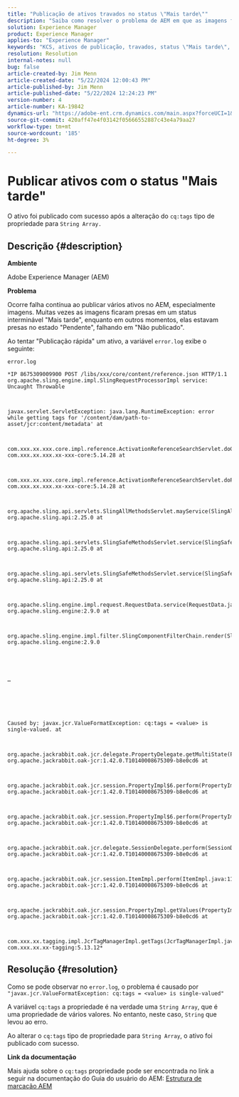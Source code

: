 ```yaml
---
title: "Publicação de ativos travados no status \"Mais tarde\""
description: "Saiba como resolver o problema de AEM em que as imagens ficaram presas em um status sem fim \"Mais tarde\", enquanto em outros momentos, elas estavam presas no estado \"Pendente\"."
solution: Experience Manager
product: Experience Manager
applies-to: "Experience Manager"
keywords: "KCS, ativos de publicação, travados, status \"Mais tarde\", AEM, Solução de problemas, Adobe Experience Manager"
resolution: Resolution
internal-notes: null
bug: false
article-created-by: Jim Menn
article-created-date: "5/22/2024 12:00:43 PM"
article-published-by: Jim Menn
article-published-date: "5/22/2024 12:24:23 PM"
version-number: 4
article-number: KA-19842
dynamics-url: "https://adobe-ent.crm.dynamics.com/main.aspx?forceUCI=1&pagetype=entityrecord&etn=knowledgearticle&id=87824ae5-3218-ef11-9f8a-6045bd006268"
source-git-commit: 420aff47e4f03142f05666552887c43e4a79aa27
workflow-type: tm+mt
source-wordcount: '185'
ht-degree: 3%

---
```


# Publicar ativos com o status &quot;Mais tarde&quot;


O ativo foi publicado com sucesso após a alteração do `cq:tags` tipo de propriedade para `String Array.`

## Descrição {#description}


<b>Ambiente</b>

Adobe Experience Manager (AEM)

<b>Problema</b>

Ocorre falha contínua ao publicar vários ativos no AEM, especialmente imagens. Muitas vezes as imagens ficaram presas em um status interminável &quot;Mais tarde&quot;, enquanto em outros momentos, elas estavam presas no estado &quot;Pendente&quot;, falhando em &quot;Não publicado&quot;.

Ao tentar &quot;Publicação rápida&quot; um ativo, a variável `error.log` exibe o seguinte:

`error.log`


```
*IP 8675309009900 POST /libs/xxx/core/content/reference.json HTTP/1.1 org.apache.sling.engine.impl.SlingRequestProcessorImpl service: Uncaught Throwable



javax.servlet.ServletException: java.lang.RuntimeException: error while getting tags for '/content/dam/path-to-asset/jcr:content/metadata' at

 

com.xxx.xx.xxx.core.impl.reference.ActivationReferenceSearchServlet.doGet(ActivationReferenceSearchServlet.java:140) com.xxx.xx.xxx.xx-xxx-core:5.14.28 at



com.xxx.xx.xxx.core.impl.reference.ActivationReferenceSearchServlet.doPost(ActivationReferenceSearchServlet.java:100) com.xxx.xx.xxx.xx-xxx-core:5.14.28 at

 

org.apache.sling.api.servlets.SlingAllMethodsServlet.mayService(SlingAllMethodsServlet.java:146) org.apache.sling.api:2.25.0 at

 

org.apache.sling.api.servlets.SlingSafeMethodsServlet.service(SlingSafeMethodsServlet.java:342) org.apache.sling.api:2.25.0 at



org.apache.sling.api.servlets.SlingSafeMethodsServlet.service(SlingSafeMethodsServlet.java:374) org.apache.sling.api:2.25.0 at



org.apache.sling.engine.impl.request.RequestData.service(RequestData.java:583) org.apache.sling.engine:2.9.0 at



org.apache.sling.engine.impl.filter.SlingComponentFilterChain.render(SlingComponentFilterChain.java:45) org.apache.sling.engine:2.9.0





…






Caused by: javax.jcr.ValueFormatException: cq:tags = <value> is single-valued. at



org.apache.jackrabbit.oak.jcr.delegate.PropertyDelegate.getMultiState(PropertyDelegate.java:137) org.apache.jackrabbit.oak-jcr:1.42.0.T10140008675309-b8e0cd6 at



org.apache.jackrabbit.oak.jcr.session.PropertyImpl$6.perform(PropertyImpl.java:266) org.apache.jackrabbit.oak-jcr:1.42.0.T10140008675309-b8e0cd6 at



org.apache.jackrabbit.oak.jcr.session.PropertyImpl$6.perform(PropertyImpl.java:261) org.apache.jackrabbit.oak-jcr:1.42.0.T10140008675309-b8e0cd6 at

 

org.apache.jackrabbit.oak.jcr.delegate.SessionDelegate.perform(SessionDelegate.java:210) org.apache.jackrabbit.oak-jcr:1.42.0.T10140008675309-b8e0cd6 at

 

org.apache.jackrabbit.oak.jcr.session.ItemImpl.perform(ItemImpl.java:112) org.apache.jackrabbit.oak-jcr:1.42.0.T10140008675309-b8e0cd6 at

 

org.apache.jackrabbit.oak.jcr.session.PropertyImpl.getValues(PropertyImpl.java:261) org.apache.jackrabbit.oak-jcr:1.42.0.T10140008675309-b8e0cd6 at

 

com.xxx.xx.tagging.impl.JcrTagManagerImpl.getTags(JcrTagManagerImpl.java:797) com.xxx.xx.xx-tagging:5.13.12*
```



## Resolução {#resolution}


Como se pode observar no `error.log`, o problema é causado por `"javax.jcr.ValueFormatException: cq:tags = <value> is single-valued"`

A variável `cq:tags` a propriedade é na verdade uma `String Array`, que é uma propriedade de vários valores. No entanto, neste caso, `String` que levou ao erro.

Ao alterar o `cq:tags` tipo de propriedade para `String Array`, o ativo foi publicado com sucesso.

<b>Link da documentação</b>

Mais ajuda sobre o `cq:tags` propriedade pode ser encontrada no link a seguir na documentação do Guia do usuário do AEM:
[Estrutura de marcação AEM](https://experienceleague.adobe.com/en/docs/experience-manager-65/content/implementing/developing/platform/tagging/framework)
